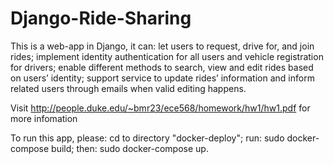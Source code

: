 # Django-Ride-Sharing
This is a web-app in Django, it can: 
let users to request, drive for, and join rides; 
implement identity authentication for all users and vehicle registration for drivers; 
enable different methods to search, view and edit rides based on users’ identity; 
support service to update rides’ information and inform related users through emails when valid editing happens. 

Visit http://people.duke.edu/~bmr23/ece568/homework/hw1/hw1.pdf for more infomation

To run this app, please:
cd to directory "docker-deploy"; 
run: sudo docker-compose build; 
then: sudo docker-compose up. 

